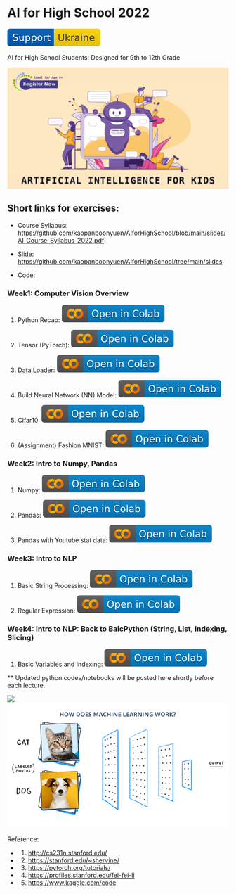 # AI for High School 2022

[![Support-Ukraine](https://raw.githubusercontent.com/kaopanboonyuen/2110446_DataScience_2021s2/main/img/Support-Ukraine-FFD500.svg)](https://supportukrainenow.org/)

AI for High School Students: Designed for 9th to 12th Grade

![alt text](https://github.com/kaopanboonyuen/AIforHighSchool/raw/main/files/cover3.png "join ds")

## Short links for exercises:

- Course Syllabus: https://github.com/kaopanboonyuen/AIforHighSchool/blob/main/slides/AI_Course_Syllabus_2022.pdf

- Slide: https://github.com/kaopanboonyuen/AIforHighSchool/tree/main/slides

- Code:

### Week1: Computer Vision Overview

1. Python Recap: [![Open In Colab](https://raw.githubusercontent.com/kaopanboonyuen/2110446_DataScience_2021s2/main/img/colab-badge.svg)](https://colab.research.google.com/github/kaopanboonyuen/AIforHighSchool/blob/main/code/S2/Week1/week1_1_colab_tutorial_07062022.ipynb)

2. Tensor (PyTorch): [![Open In Colab](https://raw.githubusercontent.com/kaopanboonyuen/2110446_DataScience_2021s2/main/img/colab-badge.svg)](https://colab.research.google.com/github/kaopanboonyuen/AIforHighSchool/blob/main/code/S2/Week1/week1_1_colab_tutorial_07062022.ipynb)

3. Data Loader: [![Open In Colab](https://raw.githubusercontent.com/kaopanboonyuen/2110446_DataScience_2021s2/main/img/colab-badge.svg)](https://colab.research.google.com/github/kaopanboonyuen/AIforHighSchool/blob/main/code/S2/Week1/week1_3_data_tutorial.ipynb)

4. Build Neural Network (NN) Model: [![Open In Colab](https://raw.githubusercontent.com/kaopanboonyuen/2110446_DataScience_2021s2/main/img/colab-badge.svg)](https://colab.research.google.com/github/kaopanboonyuen/AIforHighSchool/blob/main/code/S2/Week1/week1_4_buildmodel_tutorial.ipynb)

5. Cifar10: [![Open In Colab](https://raw.githubusercontent.com/kaopanboonyuen/2110446_DataScience_2021s2/main/img/colab-badge.svg)](https://colab.research.google.com/github/kaopanboonyuen/AIforHighSchool/blob/main/code/S2/Week1/week1_5_cifar10_tutorial_nn_version.ipynb)

6. (Assignment) Fashion MNIST: [![Open In Colab](https://raw.githubusercontent.com/kaopanboonyuen/2110446_DataScience_2021s2/main/img/colab-badge.svg)](https://colab.research.google.com/github/kaopanboonyuen/AIforHighSchool/blob/main/code/S2/Week1/week1_6_fsmnist_tutorial_nn_version_assignment.ipynb)

### Week2: Intro to Numpy, Pandas

1. Numpy: [![Open In Colab](https://raw.githubusercontent.com/kaopanboonyuen/2110446_DataScience_2021s2/main/img/colab-badge.svg)](https://colab.research.google.com/github/kaopanboonyuen/2110446_DataScience_2021s2/blob/main/code/week1_numpy_pandas/Numpy.ipynb)

2. Pandas: [![Open In Colab](https://raw.githubusercontent.com/kaopanboonyuen/2110446_DataScience_2021s2/main/img/colab-badge.svg)](https://colab.research.google.com/github/kaopanboonyuen/2110446_DataScience_2021s2/blob/main/code/week1_numpy_pandas/Pandas.ipynb)

3. Pandas with Youtube stat data: [![Open In Colab](https://raw.githubusercontent.com/kaopanboonyuen/2110446_DataScience_2021s2/main/img/colab-badge.svg)](https://colab.research.google.com/github/kaopanboonyuen/2110446_DataScience_2021s2/blob/main/code/week1_numpy_pandas/Pandas_(Data_Set_Trending_YouTube_Video_Statistics).ipynb)

### Week3: Intro to NLP

1. Basic String Processing: [![Open In Colab](https://raw.githubusercontent.com/kaopanboonyuen/2110446_DataScience_2021s2/main/img/colab-badge.svg)](https://colab.research.google.com/github/kaopanboonyuen/AIforHighSchool/blob/main/code/S2/Week3/week3_1_basic_string_processing.ipynb)

2. Regular Expression: [![Open In Colab](https://raw.githubusercontent.com/kaopanboonyuen/2110446_DataScience_2021s2/main/img/colab-badge.svg)](https://colab.research.google.com/github/kaopanboonyuen/AIforHighSchool/blob/main/code/S2/Week3/week3_2_regular_expression.ipynb)

### Week4: Intro to NLP: Back to BaicPython (String, List, Indexing, Slicing)

1. Basic Variables and Indexing: [![Open In Colab](https://raw.githubusercontent.com/kaopanboonyuen/2110446_DataScience_2021s2/main/img/colab-badge.svg)](https://colab.research.google.com/github/kaopanboonyuen/AIforHighSchool/blob/main/code/S2/Week4/week4_1_basic_variables_and_indexing.ipynb)

** Updated python codes/notebooks will be posted here shortly before each lecture.

![](https://github.com/kaopanboonyuen/AIforHighSchool/raw/main/img/nn_1.gif)
![](https://github.com/kaopanboonyuen/AIforHighSchool/raw/main/img/nn_2.gif)


Reference:

- 1. http://cs231n.stanford.edu/
- 2. https://stanford.edu/~shervine/
- 3. https://pytorch.org/tutorials/
- 4. https://profiles.stanford.edu/fei-fei-li
- 5. https://www.kaggle.com/code

